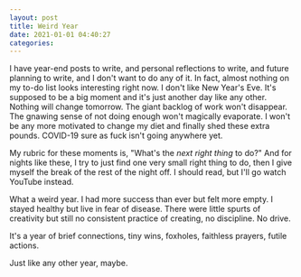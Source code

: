 ```yaml
---
layout: post
title: Weird Year
date: 2021-01-01 04:40:27
categories:
---
```


I have year-end posts to write, and personal reflections to write, and future planning to write, and I don't want to do any of it. In fact, almost nothing on my to-do list looks interesting right now. I don't like New Year's Eve. It's supposed to be a big moment and it's just another day like any other. Nothing will change tomorrow. The giant backlog of work won't disappear. The gnawing sense of not doing enough won't magically evaporate. I won't be any more motivated to change my diet and finally shed these extra pounds. COVID-19 sure as fuck isn't going anywhere yet.

My rubric for these moments is, "What's the&nbsp;_next right thing_ to do?" And for nights like these, I try to just find one very small right thing to do, then I give myself the break of the rest of the night off. I should read, but I'll go watch YouTube instead.

What a weird year. I had more success than ever but felt more empty. I stayed healthy but live in fear of disease. There were little spurts of creativity but still no consistent practice of creating, no discipline. No drive.

It's a year of brief connections, tiny wins, foxholes, faithless prayers, futile actions.

Just like any other year, maybe.

